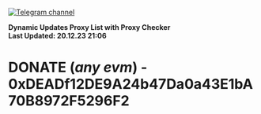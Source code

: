 [![Telegram channel](https://img.shields.io/endpoint?url=https://runkit.io/damiankrawczyk/telegram-badge/branches/master?url=https://t.me/n4z4v0d)](https://t.me/n4z4v0d) 

**Dynamic Updates Proxy List with Proxy Checker**  
**Last Updated: 20.12.23 21:06**

# DONATE (_any evm_) - 0xDEADf12DE9A24b47Da0a43E1bA70B8972F5296F2
